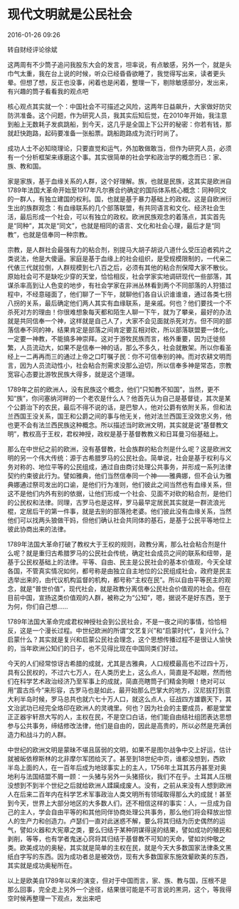 # 现代文明就是公民社会

2016-01-26 09:26

转自财经评论徐斌

这两周有不少筒子追问我股东大会的发言，坦率说，有点敏感，另外一个，就是头巾气太重，我在台上说的时候，听众已经昏昏欲睡了，我觉得写出来，读者更头晕。但想了想，反正也没事，闲着也是闲着，整理一下，剔除敏感部分，发出来，有兴趣的筒子看看我的观点吧

核心观点其实就一个：中国社会不可描述之风险，这两年日益飙升，大家做好防灾防洪准备。这个问题，作为研究人员，我其实后知后觉，在2010年开始，我注意到船上无数耗子发疯跳船，到今天，这几乎是全国上下公开的秘密：你若有钱，那就赶快跑路，起码要准备一张船票。跳船跑路成为流行时尚了。

成功人士不必知晓理论，只要直觉和运气，外加敢做敢当，但作为研究人员，必须有一个分析框架来琢磨这个事。其实很简单的社会学和政治学的概念而已：家、族、教和国。

家是家族，基于血缘关系的人群，这个好理解。族，也就是民族，这其实是欧洲自1789年法国大革命开始至1917年凡尔赛合约确定的国际体系核心概念：同种同文的一群人，有独立建国的权利。国，也就是基于暴力基础上的政权。这是自欧洲衍生出的族群观念：有血缘联系的几个部落联盟，有共同语言和文化、经济社会生活，最后形成一个社会，可以有独立的政权。欧洲民族观念的着落点，其实首先是“同种”，其次是“同文”，也就是相同的语言、文化和社会心理，最后才是“同教”，也就是信奉同一种宗教。

宗教，是人群社会最强有力的粘合剂，别提马大胡子胡说八道什么受压迫者鸦片之类说法，他是大傻逼。家庭是基于血缘上的社会组织，是受规模限制的，一代亲二代俵三代就拉倒，人群规模到七八百之后，必须有其他的粘合剂保障大家不散伙。原始社会可不是缺吃少穿的天堂，恰恰相反，社会学家实地调研现代一些部落，其谋杀率高到让人色变的地步，有社会学家在非洲丛林看到两个不同部落的人狩猎过程中，不经意碰面了，他们聊了一下午，就聊他们各自认识谁谁谁，通过各类七拐八拐的关系，最后确定他们两人其实有血缘联系，是亲戚。何也？他们要找一个不杀死对方的理由！你很难想象每天都和陌生人聊一下午，就为了攀亲，最好的办法就是共同信奉一个神，这样就是自己人了，大家不会见面就杀死对方。但不同的部落信奉不同的神，结果肯定是部落之间肯定要互相对砍，所以部落联盟要一体化，一定要一神教，不能搞多神崇拜。这对于游牧民族而言，格外重要，因为迁徙频繁，人员流动大，如果不是信奉一神的话，那么不多久，社会就散架。所以你看圣经上一二再再而三的通过上帝之口叮嘱子民：你不可信奉别的神。而对农耕文明而言，因为人员流动性小，社会粘合剂需求没那么迫切，所以信奉多神是常态，宗教宽容心态要比游牧民族大得多，就是这个道理。


1789年之前的欧洲人，没有民族这个概念，他们“只知教不知国”，当然，更不知“族”，你问塞纳河畔的一个老农是什么人？他首先认为自己是基督徒，其次是某个公爵治下的农民，最后不得不说的话，是巴黎人，他对公爵有依附关系，但和法兰西国王没关系，国王和公爵之间的事与他无关，他对法兰西国王没效忠义务，他也更不会有法兰西民族这种概念。所以描述当时欧洲文明，其实就是说“基督教文明”，教权高于王权，君权神授，政权是基于基督教教义和日耳曼习俗基础上。

那么在中世纪之前的欧洲，没有基督教，社会族群的粘合剂是什么呢？这是欧洲文明的另一个伟大传统：源于古希腊罗马的公民社会。简单说，社会是基于权利与义务对称的、地位平等的公民组成，通过自由商讨处理公共事务，并形成一系列法律契约约束彼此行为。譬如雅典，他们当然信奉同一个神——雅典娜，但不会认为雅典娜通过祭司发出的口谕，是他们行为准则，他们彼此之间当然也有血缘关系，但这不是他们内外有别的依据，让他们形成一个社会、见面不对砍的粘合剂，是他们的公民权和法律。同理，古罗马也是这样，罗马最早定居民其实就是一群流浪光棍，定居后干的第一件事，就是去别的部落抢老婆。他们彼此没有血缘关系，当然他们可以找两头狼做干妈，但他们确认社会共同体的基石，是基于公民平等地位上彼此协商出来的法律。

1789年法国大革命打破了教权大于王权的规则，政教分离，那么社会粘合剂是什么呢？就是重归古希腊罗马的公民社会传统，确定社会成员之间的联系和纽带，是基于公民权基础上的法律。平等、自由、民主是公民社会的基本价值观，今天全球各国，不管真实情况如何，都号称是由独立自主地位的公民组成社会，政府是民主选举出来的，由代议机构监督的机构，都号称“主权在民”。所以自由平等民主的观念，就是“普世价值”，现代社会，就是政教分离信奉公民社会价值观的社会。但在目前中国，宣扬这类价值观的人群，被称之为“公知”，嗯，据说不是好东西，至于为何，你们自己想……


1789年法国大革命完成君权神授社会到公民社会，不是一夜之间的事情，恰恰相反，这是一个漫长过程。中世纪欧洲的所谓“文艺复兴”和“启蒙时代”，复兴什么？启蒙什么？其实就是复兴和启蒙公民社会理念，这个思想传播过程不是很让人愉快的，当年欧洲公知们的日子，也不见得比现在中国同类们好过。


今天的人们经常惊讶古希腊的成就，尤其是古雅典，人口规模最高也不过四十万，具有公民权的，不过六七万人，在人类历史上，这么点人，简直是不起眼，然而他们在科学艺术政治经济乃至军事上的成就，简直亮瞎筒子们精金狗眼！绝对可以用“震古烁今”来形容，古罗马也是如此，最开始那么巴掌大的地方，汉尼拔打到意大利半岛时候，罗马总共也就六七十万人口，就这么点人，征战四方雄霸天下，其文治武功已经完全烙印在欧洲人的灵魂里。何也？因为社会的主要成员，都是堂堂正正器宇轩昂大写的人，主权在民，不是空口白话，他们能自由结社组团表达思想参与公共事务，缔结修改法律，他们是自由的，因此是高贵的，所以必然是充满创造力和战斗力的人群。

中世纪的欧洲文明是蒙昧不堪且孱弱的文明，如果不是图尔战争中交上好运，估计就被皈依穆斯林的北非摩尔军团给灭了。甚至到18世纪中页，谁都没想到，西欧半岛上面的人，在一百年后成为地球事实上的主人，1756年土耳其苏丹甚至对奥地利与法国结盟不屑一顾：一头猪与另外一头猪搭伙，我们不在乎。土耳其人压根没想到不到半个世纪之后就给欧洲人蹂躏成废人。没有，之前从来没有人想到欧洲人在后来二百年内在科学艺术军事政治人类文明所有领域取得那么大的成就！甚至到今天，世界上大部分地区的大多数人们，还不相信这样的事实：人，一旦成为自己的主人，学会自由平等的和其他同伴协商处理公共事务，那么他们将会释放出惊人的生产力和创造力。卢瑟们一直对此迷惑不解，要么将其归结为历史偶然的运气，譬如火器和大宪章之类，要么归结于某种阴谋得逞的结果，譬如成功的殖民和剥削，等等，也有学者鬼迷心窍将其归结于基督教不可知的天命，譬如刘仲敬之类。欧美成功的奥秘，其实就是简单的主权在民，就是今天大多数国家法律条文黑纸白字写的东西。因为成功者总是被效仿，现有大多数国家东施效颦欧美的东西，其实就是成功奥秘所在。

以上是欧美自1789年以来的演变，但对于中国而言，家、族、教与国，压根不是那么回事，完全走上另外一个途径，结果很可能是不可言说的黑洞，这个，等我得空时候再整理一下观点，发出来吧
